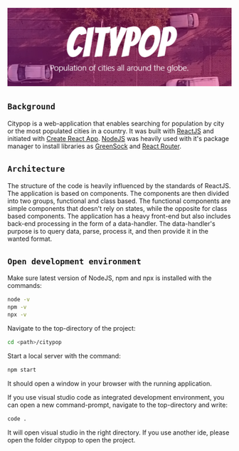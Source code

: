 ![CityPop](docs/images/citypop.png)


## `Background`
Citypop is a web-application that enables searching for population by city or the most populated cities in a country. It was built with [ReactJS](https://reactjs.org/) and initiated with [Create React App](https://github.com/facebook/create-react-app). [NodeJS](https://nodejs.org/en/) was heavily used with it's package manager to install libraries as [GreenSock](https://greensock.com/react/) and [React Router](https://reactrouter.com/).

## `Architecture`
The structure of the code is heavily influenced by the standards of ReactJS. The application is based on components. The components are then divided into two groups, functional and class based. The functional components are simple components that doesn't rely on states, while the opposite for class based components. The application has a heavy front-end but also includes back-end processing in the form of a data-handler. The data-handler's purpose is to query data, parse, process it, and then provide it in the wanted format.

## `Open development environment`
Make sure latest version of NodeJS, npm and npx is installed with the commands:
```bash
node -v
npm -v
npx -v
```
Navigate to the top-directory of the project:
```bash
cd <path>/citypop
```
Start a local server with the command:
```bash
npm start
```
It should open a window in your browser with the running application.

If you use visual studio code as integrated development environment, you can open a new command-prompt, navigate to the top-directory and write:
```bash
code .
```
It will open visual studio in the right directory. If you use another ide, please open the folder citypop to open the project.

